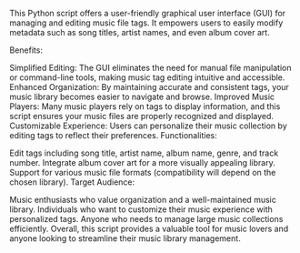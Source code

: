 This Python script offers a user-friendly graphical user interface (GUI) for managing and editing music file tags. It empowers users to easily modify metadata such as song titles, artist names, and even album cover art.

Benefits:

Simplified Editing: The GUI eliminates the need for manual file manipulation or command-line tools, making music tag editing intuitive and accessible.
Enhanced Organization: By maintaining accurate and consistent tags, your music library becomes easier to navigate and browse.
Improved Music Players: Many music players rely on tags to display information, and this script ensures your music files are properly recognized and displayed.
Customizable Experience: Users can personalize their music collection by editing tags to reflect their preferences.
Functionalities:

Edit tags including song title, artist name, album name, genre, and track number.
Integrate album cover art for a more visually appealing library.
Support for various music file formats (compatibility will depend on the chosen library).
Target Audience:

Music enthusiasts who value organization and a well-maintained music library.
Individuals who want to customize their music experience with personalized tags.
Anyone who needs to manage large music collections efficiently.
Overall, this script provides a valuable tool for music lovers and anyone looking to streamline their music library management.
